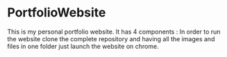 # PortfolioWebsite
This is my personal portfolio website. It has 4 components : In order to run the website clone the complete repository and having all the images and files in one folder just launch the website on chrome.
